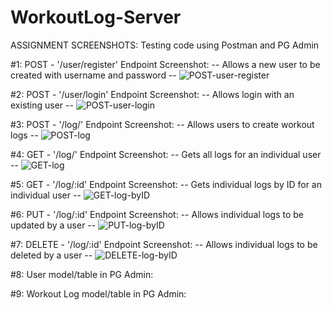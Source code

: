 # WorkoutLog-Server 

ASSIGNMENT SCREENSHOTS: Testing code using Postman and PG Admin 

#1: POST - '/user/register' Endpoint Screenshot:
-- Allows a new user to be created with username and password --
![POST-user-register](https://user-images.githubusercontent.com/78281333/116020010-70ae6980-a613-11eb-9903-553ad58e9adf.png)


#2: POST - '/user/login' Endpoint Screenshot:
-- Allows login with an existing user --
![POST-user-login](https://user-images.githubusercontent.com/78281333/116020146-b703c880-a613-11eb-93fe-79c1549ebd41.png)


#3: POST - '/log/' Endpoint Screenshot:
-- Allows users to create workout logs --
![POST-log](https://user-images.githubusercontent.com/78281333/116020326-0f3aca80-a614-11eb-8faf-bd6db03c2a14.png)


#4: GET - '/log/' Endpoint Screenshot:
-- Gets all logs for an individual user --
![GET-log](https://user-images.githubusercontent.com/78281333/116020504-63de4580-a614-11eb-8255-d03162cdab82.png)


#5: GET - '/log/:id' Endpoint Screenshot:
-- Gets individual logs by ID for an individual user --
![GET-log-byID](https://user-images.githubusercontent.com/78281333/116020599-9f790f80-a614-11eb-887e-49d7e6a4f15f.png)


#6: PUT - '/log/:id' Endpoint Screenshot:
-- Allows individual logs to be updated by a user -- 
![PUT-log-byID](https://user-images.githubusercontent.com/78281333/116020692-d64f2580-a614-11eb-8051-bb7c80c786a8.png)


#7: DELETE - '/log/:id' Endpoint Screenshot:
-- Allows individual logs to be deleted by a user -- 
![DELETE-log-byID](https://user-images.githubusercontent.com/78281333/116020838-0e566880-a615-11eb-8535-87ee19d954dc.png)



#8: User model/table in PG Admin:


#9: Workout Log model/table in PG Admin: 


